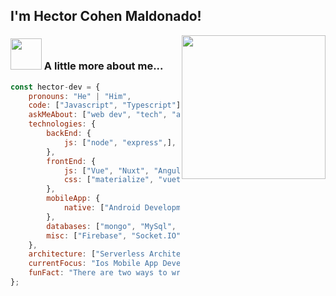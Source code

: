 <h2>I'm Hector Cohen Maldonado!</h2>
<img align='right' src="https://media.giphy.com/media/M9gbBd9nbDrOTu1Mqx/giphy.gif" width="230">




### <img src="https://media.giphy.com/media/VgCDAzcKvsR6OM0uWg/giphy.gif" width="50"> A little more about me...  

```javascript
const hector-dev = {
    pronouns: "He" | "Him",
    code: ["Javascript", "Typescript"],
    askMeAbout: ["web dev", "tech", "app dev"],
    technologies: {
        backEnd: {
            js: ["node", "express",],
        },
        frontEnd: {
            js: ["Vue", "Nuxt", "Angular", "React"],
            css: ["materialize", "vuetify", "bootstrap", "css"]
        },
        mobileApp: {
            native: ["Android Development", "Ios Development", "React Native"]
        },
        databases: ["mongo", "MySql", "sqlite"],
        misc: ["Firebase", "Socket.IO"]
    },
    architecture: ["Serverless Architecture", "Progressive web applications", "Single page applications"],
    currentFocus: "Ios Mobile App Development",
    funFact: "There are two ways to write error-free programs; only the third one works"
};
